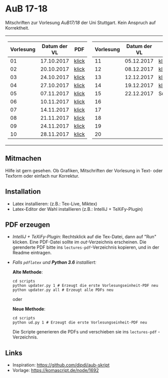# AuB 17-18

Mitschriften zur Vorlesung *AuB17/18* der Uni Stuttgart. Kein Anspruch auf Korrektheit.

<table>
<tr><td>

|Vorlesung      | Datum der VL |PDF                                    |
|---------------|--------------|---------------------------------------|
|01             | 17.10.2017   |[klick](lectures-pdf/lecture01.pdf)    |
|02             | 20.10.2017   |[klick](lectures-pdf/lecture02.pdf)    |
|03             | 24.10.2017   |[klick](lectures-pdf/lecture03.pdf)    |
|04             | 27.10.2017   |[klick](lectures-pdf/lecture04.pdf)    |
|05             | 07.11.2017   |[klick](lectures-pdf/lecture05.pdf)    |
|06             | 10.11.2017   |[klick](lectures-pdf/lecture06.pdf)    |
|07             | 14.11.2017   |[klick](lectures-pdf/lecture07.pdf)    |
|08             | 21.11.2017   |[klick](lectures-pdf/lecture08.pdf)    |
|09             | 24.11.2017   |[klick](lectures-pdf/lecture09.pdf)    |
|10             | 28.11.2017   |[klick](lectures-pdf/lecture10.pdf)    |
</td><td>

|Vorlesung      | Datum der VL |PDF                                    |
|---------------|--------------|---------------------------------------|
| 11            | 05.12.2017   |[klick](lectures-pdf/lecture11.pdf)    |
| 12            | 08.12.2017   |[klick](lectures-pdf/lecture12.pdf)    |
| 13            | 12.12.2017   |[klick](lectures-pdf/lecture13.pdf)    |
| 14            | 19.12.2017   |[klick](lectures-pdf/lecture14.pdf)   |
| 15            | 22.12.2017   | Scheinklausur                         |
| 16            |              |                                       |
| 17            |              |                                       |
| 18            |              |                                       |
| 19            |              |                                       |
| 20            |              |                                       |

</td>
<!-- <td>

|Vorlesung      | Datum der VL |PDF                                    |
|---------------|--------------|---------------------------------------|
| 21            |              |                                       |
| 22            |              |                                       |
| 23            |              |                                       |
| 24            |              |                                       |
| 25            |              |                                       |
| 26            |              |                                       |
| 27            |              |                                       |
| 28            |              |                                       |
| 29            |              |                                       |
| 30            |              |                                       |

</td> --></tr> </table>

## Mitmachen
Hilfe ist gern gesehen. Ob Grafiken, Mitschriften der Vorlesung in Text- oder Texform oder einfach nur Korrektur.

## Installation
- Latex installieren: (z.B.: Tex-Live, Miktex)
- Latex-Editor der Wahl installieren (z.B.: IntelliJ + TeXiFy-Plugin)

## PDF erzeugen
* *IntelliJ + TeXiFy-Plugin*: Rechtsklick auf die Tex-Datei, dann auf "Run" klicken. Eine PDF-Datei sollte im *out*-Verzeichnis erscheinen.
Die gerenderte PDF bitte ins `lectures-pdf`-Verzeichnis kopieren, und in der Readme eintragen.

* *Falls `pdflatex` und **Python 3.6** installiert:*

    **Alte Methode**:
    ```
    cd scripts
    python updater.py 1 # Erzeugt die erste Vorlesungseinheit-PDF neu
    python updater.py all # Erzeugt alle PDFs neu
    ```

    oder

    **Neue Methode**:
    ```
    cd scripts
    python ud.py 1 # Erzeugt die erste Vorlesungseinheit-PDF neu
    ```

    Die Scripte generieren die PDFs und verschieben sie ins `lectures-pdf` - Verzeichnis.

## Links
- Inspiration: https://github.com/dipdi/aub-skript
- Vorlage: https://komascript.de/node/1692


